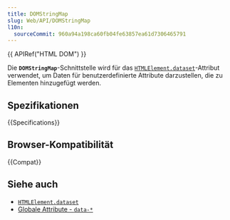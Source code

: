 ```yaml
---
title: DOMStringMap
slug: Web/API/DOMStringMap
l10n:
  sourceCommit: 960a94a198ca60fb04fe63857ea61d7306465791
---
```


{{ APIRef("HTML DOM") }}

Die **`DOMStringMap`**-Schnittstelle wird für das [`HTMLElement.dataset`](/de/docs/Web/API/HTMLElement/dataset)-Attribut verwendet, um Daten für benutzerdefinierte Attribute darzustellen, die zu Elementen hinzugefügt werden.

## Spezifikationen

{{Specifications}}

## Browser-Kompatibilität

{{Compat}}

## Siehe auch

- [`HTMLElement.dataset`](/de/docs/Web/API/HTMLElement/dataset)
- [Globale Attribute - `data-*`](/de/docs/Web/HTML/Reference/Global_attributes/data-*)

